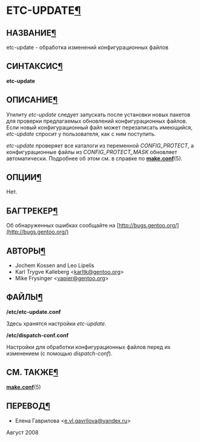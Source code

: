 # ETC-UPDATE[¶](#ETC-UPDATE)

## НАЗВАНИЕ[¶](#НАЗВАНИЕ)
etc-update - обработка изменений конфигурационных файлов 

## СИНТАКСИС[¶](#СИНТАКСИС)

**etc-update**

## ОПИСАНИЕ[¶](#ОПИСАНИЕ)

Утилиту _etc-update_ следует запускать после установки новых пакетов для проверки предлагаемых обновлений конфигурационных файлов. Если новый конфигурационный файл может перезаписать имеющийся, _etc-update_ спросит у пользователя, как с ним поступить.

_etc-update_ проверяет все каталоги из переменной _CONFIG\_PROTECT_, а конфигурационные файлы из _CONFIG\_PROTECT\_MASK_ обновляет автоматически. Подробнее об этом см. в справке по **[make.conf](.html)**(5).

## ОПЦИИ[¶](#ОПЦИИ)

Нет.

## БАГТРЕКЕР[¶](#БАГТРЕКЕР)

Об обнаруженных ошибках сообщайте на [http://bugs.gentoo.org/](http://bugs.gentoo.org/)

## АВТОРЫ[¶](#АВТОРЫ)

* Jochem Kossen and Leo Lipelis
* Karl Trygve Kalleberg <[karltk@gentoo.org](mailto:karltk@gentoo.org)\>
* Mike Frysinger <[vapier@gentoo.org](mailto:vapier@gentoo.org)\>

## ФАЙЛЫ[¶](#ФАЙЛЫ)

**/etc/etc-update.conf**

Здесь хранятся настройки _etc-update_.

**/etc/dispatch-conf.conf**

Настройки для обработки конфигурационных файлов перед их изменением (с помощью _dispatch-conf_).

## СМ. ТАКЖЕ[¶](#СМ-ТАКЖЕ)

**[make.conf](.html)**(5)

## ПЕРЕВОД[¶](#ПЕРЕВОД)

* Елена Гаврилова <[e.vl.gavrilova@yandex.ru](mailto:e.vl.gavrilova@yandex.ru)\>

  
Август 2008
